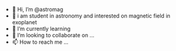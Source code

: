 - 👋 Hi, I’m @astromag
- 👀 i am student in astronomy and interested on magnetic field in exoplanet
- 🌱 I’m currently learning 
- 💞️ I’m looking to collaborate on ...
- 📫 How to reach me ...

<!---
astromag/astromag is a ✨ special ✨ repository because its `README.md` (this file) appears on your GitHub profile.
You can click the Preview link to take a look at your changes.
--->
